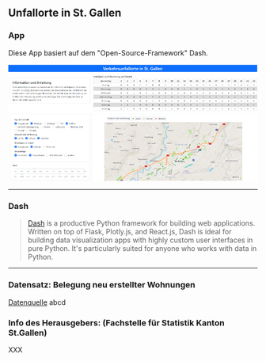 ## Unfallorte in St. Gallen

### App

Diese App basiert auf dem "Open-Source-Framework" Dash. 

![Unfallorte](Unfallorte_SG_gh.png)

---

### Dash

> [Dash](https://plot.ly/products/dash/) is a productive Python framework for building web applications.
Written on top of Flask, Plotly.js, and React.js, Dash is ideal for building data visualization apps with highly custom user interfaces in pure Python. It's particularly suited for anyone who works with data in Python.

---

### Datensatz: Belegung neu erstellter Wohnungen
[Datenquelle](https://daten.stadt.sg.ch/explore/dataset/belegung-neu-erstellter-wohnungen-2011-2019/information/?disjunctive.ewid&disjunctive.belegungsjahr&disjunctive.bauperiode&disjunctive.quartiersgruppe&disjunctive.quartiersgruppe_name&disjunctive.wohnungsgroesse&disjunctive.anz_kinder&disjunctive.anz_erwachsene&disjunctive.hh_typ&disjunctive.hh_typ_label&disjunctive.erstellungsjahr)
abcd

### Info des Herausgebers: (Fachstelle für Statistik Kanton St.Gallen)
XXX
